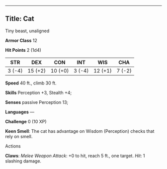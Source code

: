 -------------------------
Title: Cat
-------------------------


Tiny beast, unaligned

**Armor Class** 12

**Hit Points** 2 (1d4)

| STR    | DEX     | CON     | INT     | WIS     | CHA
|---------| -------- |--------- |--------- |---------| --------
| 3 (-4)   | 15 (+2)   | 10 (+0)   | 3 (-4)   | 12 (+1)   | 7 (-2)

**Speed** 40 ft., climb 30 ft.

**Skills** Perception +3, Stealth +4;

**Senses** passive Perception 13;

**Languages** —

**Challenge** 0 (10 XP)


**Keen Smell**: The cat has advantage on Wisdom (Perception) checks
that rely on smell.


Actions

**Claws**: *Melee Weapon Attack*: +0 to hit, reach 5 ft.,
one target. *Hit*: 1 slashing damage.

